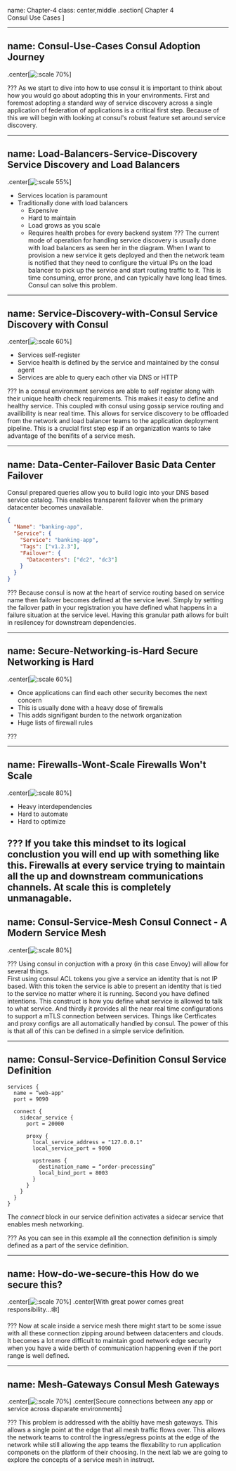 name: Chapter-4
class: center,middle
.section[
Chapter 4  
Consul Use Cases
]

---
name: Consul-Use-Cases
Consul Adoption Journey
-------------------------
.center[![:scale 70%](images/use_cases.png)]

???
As we start to dive into how to use consul it is important to think about how you would go about adopting this in your environments.  First and foremost adopting a standard way of service discovery across a single application of federation of applications is a critical first step.  Because of this we will begin with looking at consul's robust feature set around service discovery.

---
name: Load-Balancers-Service-Discovery
Service Discovery and Load Balancers
-------------------------

.center[![:scale 55%](images/consul-service-discovery.001.png)]
* Services location is paramount
* Traditionally done with load balancers
   * Expensive
   * Hard to maintain
   * Load grows as you scale
   * Requires health probes for every backend system
???
The current mode of operation for handling service discovery is usually done with load balancers as seen her in the diagram.  When I want to provision a new service it gets deployed and then the network team is notified that they need to configure the virtual IPs on the load balancer to pick up the service and start routing traffic to it.  This is time consuming, error prone, and can typically have long lead times.  Consul can solve this problem.

---
name: Service-Discovery-with-Consul
Service Discovery with Consul
-------------------------
.center[![:scale 60%](images/consul-service-discovery.002.png)]
* Services self-register
* Service health is defined by the service and maintained by the consul agent
* Services are able to query each other via DNS or HTTP
   
???
In a consul environment services are able to self register along with their unique health check requirements.  This makes it easy to define and healthy service.  This coupled with consul using gossip service routing and availibility is near real time.  This allows for service discovery to be offloaded from the network and load balancer teams to the application deployment pipeline.  This is a crucial first step esp if an organization wants to take advantage of the benifits of a service mesh.


---
name: Data-Center-Failover
Basic Data Center Failover
-------------------------
Consul prepared queries allow you to build logic into your DNS based service catalog. This enables transparent failover when the primary datacenter becomes unavailable.

```json
{
  "Name": "banking-app",
  "Service": {
    "Service": "banking-app",
    "Tags": ["v1.2.3"],
    "Failover": {
      "Datacenters": ["dc2", "dc3"]
    }
  }
}
```
???
Because consul is now at the heart of service routing based on service name then failover becomes defined at the service level.  Simply by setting the failover path in your registration you have defined what happens in a failure situation at the service level.  Having this granular path allows for built in resilencey for downstream dependencies.  

---
name: Secure-Networking-is-Hard
Secure Networking is Hard
-------------------------
.center[![:scale 60%](images/consul-service-discovery.003.png)]

* Once applications can find each other security becomes the next concern
* This is usually done with a heavy dose of firewalls
* This adds signifigant burden to the network organization 
* Huge lists of firewall rules

???


---
name: Firewalls-Wont-Scale
Firewalls Won't Scale
-------------------------
.center[![:scale 80%](images/consul-service-discovery.004.png)]
* Heavy interdependencies
* Hard to automate
* Hard to optimize

???
If you take this mindset to its logical conclustion you will end up with something like this.  Firewalls at every service trying to maintain all the up and downstream communications channels.  At scale this is completely unmanagable.  
---
name: Consul-Service-Mesh
Consul Connect - A Modern Service Mesh
-------------------------
.center[![:scale 80%](images/consul-service-discovery.005.png)]

???
Using consul in conjuction with a proxy (in this case Envoy) will allow for several things.  
First using consul ACL tokens you give a service an identity that is not IP based.  With this token the service is able to present an identity that is tied to the service no matter where it is running.
Second you have defined intentions.  This construct is how you define what service is allowed to talk to what service.  And thirdly it provides all the near real time configurations to support a mTLS connection between services.  Things like Certficates and proxy configs are all automatically handled by consul.
The power of this is that all of this can be defined in a simple service definition.  

---
name: Consul-Service-Definition
Consul Service Definition
-------------------------

```hcl
services {
  name = “web-app"
  port = 9090

  connect {
    sidecar_service {
      port = 20000

      proxy {
        local_service_address = "127.0.0.1"
        local_service_port = 9090

        upstreams {
          destination_name = “order-processing”
          local_bind_port = 8003
        }
      }
    }
  }
}
```
The _connect_ block in our service definition activates a sidecar service that enables mesh networking.


???
As you can see in this example all the connection definition is simply defined as a part of the service definition.  

---
name: How-do-we-secure-this
How do we secure this?
-------------------------
.center[![:scale 70%](images/consul-service-discovery.006.png)]
.center[With great power comes great responsibility...🕸️]

???
Now at scale inside a service mesh there might start to be some issue with all these connection zipping around between datacenters and clouds.  It becomes a lot more difficult to maintain good network edge security when you have a wide berth of communication happening even if the port range is well defined.  

---
name: Mesh-Gateways
Consul Mesh Gateways
-------------------------
.center[![:scale 70%](images/consul-service-discovery.007.png)]
.center[Secure connections between any app or service across disparate environments]

???
This problem is addressed with the abiltiy have mesh gateways.  This allows a single point at the edge that all mesh traffic flows over.  This allows the network teams to control the ingress/egress points at the edge of the network while still allowing the app teams the flexability to run application componets on the platform of their choosing.  In the next lab we are going to explore the concepts of a service mesh in instruqt.
